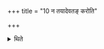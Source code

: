 +++
title = "10 न तयादेवतङ् करोति"

+++

<details><summary>थिते</summary>

न तयादेवतं करोति १०
</details>

